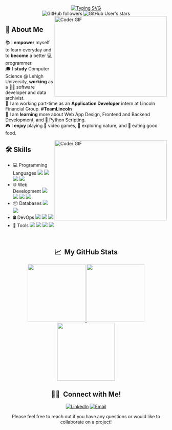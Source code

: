 <div align="center">
  <a href="https://github.com/andy-1au">
    <img src="https://readme-typing-svg.demolab.com?font=Fira+Code&size=30&duration=500&pause=1000&color=FFA500&multiline=true&width=500&height=100&lines=print(%22Hello%2C+I'm+Andy!%22);+" alt="Typing SVG" />
  </a>
</div>

<div align="center">
  <img alt="GitHub followers" src="https://img.shields.io/github/followers/andy-1au?style=social">
  <img alt="GitHub User's stars" src="https://img.shields.io/github/stars/andy-1au?style=social">
</div>

<img alt="Coder GIF" height=250 width=350 align="right" src="https://cdn.dribbble.com/users/730703/screenshots/6581243/avento.gif"/>

<div align="left">
  <h2>🌟 About Me</h2>
  <p>
    📚 I <strong>empower</strong> myself to learn everyday and to <strong>become</strong> a better 💻 programmer.<br>
    🎓 I <strong>study</strong> Computer Science @ Lehigh University, <strong>working</strong> as a 👨‍💻 software developer and data archivist.<br>
    💼 I am working part-time as an <strong>Application Developer</strong> intern at Lincoln Financial Group. <strong>#TeamLincoln</strong> <br>
    🌱 I am <strong>learning</strong> more about Web App Design, Frontend and Backend Development, and 🐍 Python Scripting.<br>
    🎮 I <strong>enjoy</strong> playing 👾 video games, 🌲 exploring nature, and 🍲 eating good food.
  </p>
</div>

<img alt="Coder GIF" height=250 width=350 align="right" src="https://images.squarespace-cdn.com/content/v1/5769fc401b631bab1addb2ab/1541580611624-TE64QGKRJG8SWAIUS7NS/ke17ZwdGBToddI8pDm48kPoswlzjSVMM-SxOp7CV59BZw-zPPgdn4jUwVcJE1ZvWQUxwkmyExglNqGp0IvTJZamWLI2zvYWH8K3-s_4yszcp2ryTI0HqTOaaUohrI8PI6FXy8c9PWtBlqAVlUS5izpdcIXDZqDYvprRqZ29Pw0o/coding-freak.gif"/>

<div align="left">
  <h2>🛠 Skills</h2>
  <ul>
    <li>
      💻 Programming Languages
      <img src="https://img.shields.io/badge/-Python-333333?style=flat&logo=python">
      <img src="https://img.shields.io/badge/-Java-333333?style=flat&logo=Java&logoColor=007396">
      <img src="https://img.shields.io/badge/-JavaScript-333333?style=flat&logo=javascript">
      <img src="https://img.shields.io/badge/-R-333333?style=flat&logo=r&logoColor=276DC3">
    </li>
    <li>
      🌐 Web Development
      <img src="https://img.shields.io/badge/-HTML5-333333?style=flat&logo=HTML5">
      <img src="https://img.shields.io/badge/-CSS-333333?style=flat&logo=CSS3&logoColor=1572B6">
      <img src="https://img.shields.io/badge/-Flask-333333?style=flat&logo=flask&logoColor=FFFFFF">
      <img src="https://img.shields.io/badge/-Bootstrap-333333?style=flat&logo=bootstrap&logoColor=563D7C">
    </li>
    <li>
      📦 Databases
      <img src="https://img.shields.io/badge/-PostgreSQL-333333?style=flat&logo=postgresql&logoColor=336791">
      <img src="https://img.shields.io/badge/-SQLite-333333?style=flat&logo=sqlite&logoColor=003B57">
    </li>
    <li>
      🛢️ DevOps
      <img src="https://img.shields.io/badge/-Maven-333333?style=flat&logo=apache-maven&logoColor=C71A36">
      <img src="https://img.shields.io/badge/-Docker-333333?style=flat&logo=docker&logoColor=2496ED">
      <img src="https://img.shields.io/badge/-AWS-333333?style=flat&logo=amazon-aws&logoColor=FF9900">
    </li>
    <li>
      🔧 Tools
      <img src="https://img.shields.io/badge/-Git-333333?style=flat&logo=git">
      <img src="https://img.shields.io/badge/-GitHub-333333?style=flat&logo=github">
      <img src="https://img.shields.io/badge/-Visual%20Studio%20Code-333333?style=flat&logo=visual-studio-code&logoColor=007ACC">
      <img src="https://img.shields.io/badge/-RStudio-333333?style=flat&logo=rstudio&logoColor=75AADB">
    </li>
  </ul>
</div>

<br>

<div align="center">
  <h2> 📈 &nbsp;My GitHub Stats </h2>
  <p>
    <a href="https://github.com/andy-1au">
      <img height="180em" src="https://github-readme-stats.vercel.app/api?username=andy-1au&show_icons=true&theme=transparent&border_radius=5&card_width=500"/>
      <img height="180em" src="http://github-readme-streak-stats.herokuapp.com?user=andy-1au&theme=transparent&border_radius=5&card_width=500)"/>
      <img height="180em" src="https://github-readme-stats.vercel.app/api/top-langs/?username=andy-1au&layout=compact&theme=transparent&border_radius=5&card_width=500"/>
    </a>
  </p>
</div>

<div align="center">
  <h2> 🤝🏻 &nbsp;Connect with Me! </h2>
  <p>
    <a href="https://www.linkedin.com/in/andy-1au/"><img alt="LinkedIn" src="https://img.shields.io/badge/LinkedIn-Andy%20Lau-blue?style=flat-square&logo=linkedin"></a>
    <a href="mailto:andyolau88@gmail.com"><img alt="Email" src="https://img.shields.io/badge/Email-andyolau888@gmail.com-blue?style=flat-square&logo=gmail"></a>
  </p>
  <p>
    Please feel free to reach out if you have any questions or would like to collaborate on a project!
  </p>
</div>


